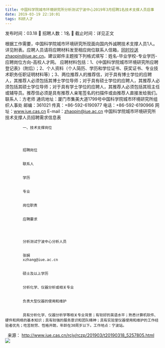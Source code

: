```yaml
---
title: 中国科学院城市环境研究所分析测试宁波中心2019年3月招聘1名技术支撑人员启事
date: 2019-03-19 22:10:01
tags: 科研人才
---
```

发布时间：03.18   🌟   招聘人数：1名   🌈   截止时间：详见正文
<!-- more -->

根据工作需要，中国科学院城市环境研究所现面向国内外诚聘技术支撑人员1人。详见附表。应聘人员请将应聘材料发至相应岗位联系人信箱，同时抄送zhaopin@iue.ac.cn。建议邮件主题按下列格式填写：姓名-毕业学校-专业学历-应聘岗位方向-高校人才网。
应聘材料包括：1、《中国科学院城市环境研究所应聘登记表》（附后）；2、个人资料（个人简历、学历和学位证书、获奖证书、专业技术职务任职证明材料等）；3、两位推荐人的推荐信，对于具有博士学位的应聘人，其推荐人必须包括其博士学位导师；对于具有硕士学位的应聘人，其推荐人必须包括其硕士学位导师；对于具有学士学位的应聘人，其推荐人必须包括其班主任或辅导员。推荐信必须是具有推荐人亲笔签名的扫描件或由推荐人直接发给我们。
联系人：方老师
通讯地址：厦门市集美大道1799号中国科学院城市环境研究所组织人事处
邮编：361021
传真：+86-592-6190977
电话：+86-592-6190966
网址：www.iue.cas.cn
E-mail：zhaopin@iue.ac.cn
中国科学院城市环境研究所技术支撑人员招聘需求信息表


    
        
            
            一、技术支撑岗位
            
        
        
            
            招聘岗位
            
            
            联系人
            
            
            学历
            
            
            专业
            
            
            岗位职责
            
            
            应聘要求
            
        
        
            
            分析测试宁波中心分析人员
            
            
            张娴
            xzhang@iue.ac.cn
            
            
            硕士及以上学历
            
            
            分析化学、仪器分析或相关专业
            
            
            负责大型仪器的使用和维护
            
            
            具有分析化学、仪器分析学等相关专业背景；有较好的英语水平；熟悉计算机软件、硬件和网络的基本知识；具有较强的服务意识和团队精神；具有实验室仪器使用和维护的工作经验者优先；吃苦耐劳、性格开朗，年龄在30周岁以下。工作地点：宁波站。
            
        
    


 
来源：
http://www.iue.cas.cn/rcjy/rczp/201903/t20190318_5257805.html
 
 ![](https://cdn.weiweiblog.cn/20181015134814.png)